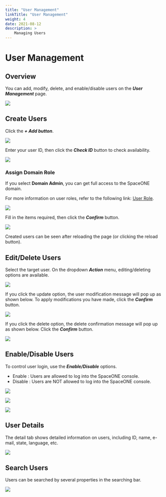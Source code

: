 ```yaml
---
title: "User Management"
linkTitle: "User Management"
weight: 4
date: 2021-08-12
description: >
    Managing Users
---
```


# User Management

## Overview

You can add, modify, delete, and enable/disable users on the _**User Management**_ page.

![](/ko/docs/guides_v1/my_account/user_management_img/user_management_img_01.png)

## Create Users

Click the _**+ Add button**_. 

![](/ko/docs/guides_v1/my_account/user_management_img/user_management_img_02.png)

Enter your user ID, then click the _**Check ID**_ button to check availability.

![](/ko/docs/guides_v1/my_account/user_management_img/user_management_img_03.png)


### Assign Domain Role

If you select **Domain Admin**, you can get full access to the SpaceONE domain.

For more information on user roles, refer to the following link: [User Role](/docs/guides_v1/advanced/spaceone_cli/managing_role_policy/managing_role/).

![](/ko/docs/guides_v1/my_account/user_management_img/user_management_img_04.png)



Fill in the items required, then click the _**Confirm**_ button.

![](/ko/docs/guides_v1/my_account/user_management_img/user_management_img_05.png)


Created users can be seen after reloading the page \(or clicking the reload button\).

## Edit/Delete Users

Select the target user. On the dropdown _**Action**_ menu, editing/deleting options are available.

![](/ko/docs/guides_v1/my_account/user_management_img/user_management_img_06.png)


If you click the update option, the user modification message will pop up as shown below. To apply modifications you have made, click the _**Confirm**_ button.

![](/ko/docs/guides_v1/my_account/user_management_img/user_management_img_07.png)


If you click the delete option, the delete confirmation message will pop up as shown below. Click the _**Confirm**_ button.

![](/ko/docs/guides_v1/my_account/user_management_img/user_management_img_08.png)


## Enable/Disable Users

To control user login, use the _**Enable/Disable**_ options.

* Enable : Users are allowed to log into the SpaceONE console.
* Disable : Users are NOT allowed to log into the SpaceONE console. 

![](/ko/docs/guides_v1/my_account/user_management_img/user_management_img_09.png)


![](/ko/docs/guides_v1/my_account/user_management_img/user_management_img_10.png)

![](/ko/docs/guides_v1/my_account/user_management_img/user_management_img_11.png)

## User Details

The detail tab shows detailed information on users, including ID, name, e-mail, state, language, etc.

![](/ko/docs/guides_v1/my_account/user_management_img/user_management_img_12.png)


## Search Users

Users can be searched by several properties in the searching bar.

![](/ko/docs/guides_v1/my_account/user_management_img/user_management_img_13.png)





